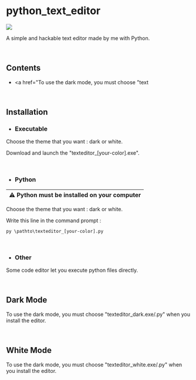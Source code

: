 # python_text_editor

<img src="logo.ico" />

<br>

A simple and hackable text editor made by me with Python.

<br>

Contents
----------------

- <a href="To use the dark mode, you must choose "text

<br>

Installation
----------------

- <h3>Executable</h3>

Choose the theme that you want : dark or white.

Download and launch the "texteditor_[your-color].exe".

<br>

- <h3>Python</h3>

| ⚠️ Python must be installed on your computer
|---

Choose the theme that you want : dark or white.

Write this line in the command prompt :

<code>py \pathto\texteditor_[your-color].py</code>

<br>

- <h3>Other</h3>

Some code editor let you execute python files directly.

<br>

Dark Mode
----------------

To use the dark mode, you must choose "texteditor_dark.exe/.py" when you install the editor.

<br>

White Mode
----------------

To use the dark mode, you must choose "texteditor_white.exe/.py" when you install the editor.
